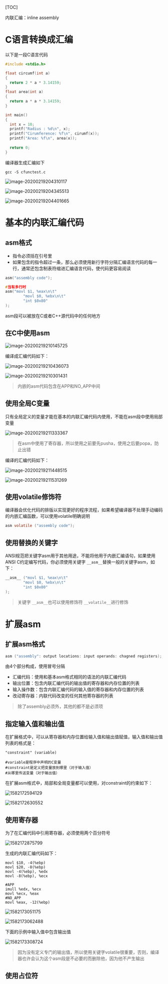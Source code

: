 [TOC]

内联汇编：inline assembly

# C语言转换成汇编

以下是一段C语言代码

```c
#include <stdio.h>

float circumf(int a)
{
  return 2 * a * 3.14159;
}
float area(int a)
{
  return a * a * 3.14159;
}

int main()
{
  int x = 10;
  printf("Radius : %d\n", x);
  printf("Cirumference: %f\n", cirumf(x));
  printf("Area: %f\n", area(x));
  
  return 0;
}
```

编译器生成汇编如下

```shell
gcc -S cfunctest.c
```

![image-20200219204310117](/Users/chenyansong/Documents/note/images/linux/assemly/image-20200219204310117.png)

![image-20200219204345513](/Users/chenyansong/Documents/note/images/linux/assemly/image-20200219204345513.png)

![image-20200219204401665](/Users/chenyansong/Documents/note/images/linux/assemly/image-20200219204401665.png)



# 基本的内联汇编代码

## asm格式

* 指令必须括在引号里
* 如果包含的指令超过一条，那么必须使用新行字符分隔汇编语言代码的每一行，通常还包含制表符缩进汇编语言代码，使代码更容易阅读

```c
asm("assembly code");

#当有多行时
asm("movl $1, %eax\n\t"
		"movl $0, %ebx\n\t"
		"int $0x80"
);
```

asm段可以被放在C或者C++源代码中的任何地方



## 在C中使用asm

![image-20200219210145725](/Users/chenyansong/Documents/note/images/linux/assemly/image-20200219210145725.png)

编译成汇编代码如下：

![image-20200219210436073](/Users/chenyansong/Documents/note/images/linux/assemly/image-20200219210436073.png)

![image-20200219210301431](/Users/chenyansong/Documents/note/images/linux/assemly/image-20200219210301431.png)

> 内嵌的asm代码包含在APP和NO_APP中间



## 使用全局C变量

只有全局定义的变量才能在基本的内联汇编代码内使用，不能在asm段中使用局部变量

![image-20200219211333367](/Users/chenyansong/Documents/note/images/linux/assemly/image-20200219211333367.png)

> 在asm中使用了寄存器，所以使用之前要先pusha，使用之后要popa，防止出错

编译的汇编代码如下：

![image-20200219211448515](/Users/chenyansong/Documents/note/images/linux/assemly/image-20200219211448515.png)

![image-20200219211531269](/Users/chenyansong/Documents/note/images/linux/assemly/image-20200219211531269.png)



## 使用volatile修饰符

编译器会优化代码的排版以实现更好的程序流程，如果希望编译器不处理手动编码的内嵌汇编函数，可以使用volatile明确说明

```c
asm volatile ("assembly code");
```



## 使用替换的关键字

ANSI规范把关键字asm用于其他用途，不能将他用于内嵌汇编语句，如果使用ANSI C约定编写代码，你必须使用关键字 `__asm__`替换一般的关键字asm，如下：

```c
__asm__ ("movl $1, %eax\n\t"
		"movl $0, %ebx\n\t"
		"int $0x80"
);
```

> 关键字 `__asm__`也可以使用修饰符 `__volatile__`进行修饰



# 扩展asm

## 扩展asm格式

```c
asm ("assembly": output locations: input operands: chagned registers);
```

由4个部分构成，使用冒号分隔

* 汇编代码：使用和基本asm格式相同的语法的内联汇编代码
* 输出位置：包含内联汇编代码的输出值的寄存器和内存位置的列表
* 输入操作数：包含内联汇编代码的输入值的寄存器和内存位置的列表
* 改动寄存器：内联代码改变的任何其他寄存器的列表

> 除了assembly必须外，其他的都不是必须项

## 指定输入值和输出值

在扩展格式中，可以从寄存器和内存位置给输入值和输出值赋值，输入值和输出值列表的格式是：

```shell
"constraint" (variable)

#variable是程序中声明的C变量
#constraint是定义把变量放到哪里（对于输入值）
#从哪里传送变量（对于输出值）
```

在扩展asm格式中，局部和全局变量都可以使用，对constraint的约束如下：

![1582172594129](E:\git-workspace\note\images\linux\assemly\1582172594129.png)

![1582172630552](E:\git-workspace\note\images\linux\assemly\1582172630552.png)

## 使用寄存器

为了在汇编代码中引用寄存器，必须使用两个百分符号

![1582172875799](E:\git-workspace\note\images\linux\assemly\1582172875799.png)

生成的内联汇编代码如下：

```assembly
movl $10, -4(%ebp)
movl $20, -8(%ebp)
movl -4(%ebp), %edx
movl -8(%ebp), %ecx

#APP
imull %edx, %ecx
movl %ecx, %eax
#NO_APP
movl %eax, -12(%ebp)
```

![1582173051175](E:\git-workspace\note\images\linux\assemly\1582173051175.png)

![1582173062488](E:\git-workspace\note\images\linux\assemly\1582173062488.png)

下面的示例中输入值中包含输出值

![1582173308724](E:\git-workspace\note\images\linux\assemly\1582173308724.png)

> 因为没有定义专门的输出值，所以使用关键字volatile很重要，否则，编译器也许会认为这个asm段是不必要的而删除他，因为他不产生输出



## 使用占位符



















